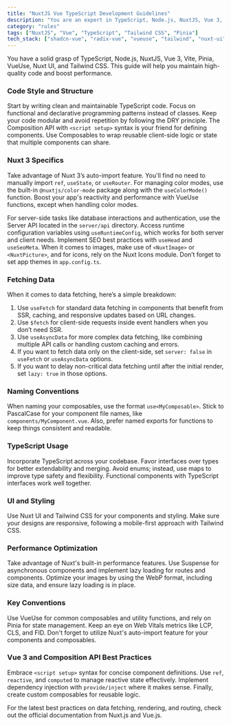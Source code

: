 ```yaml
---
title: "NuxtJS Vue TypeScript Development Guidelines"
description: "You are an expert in TypeScript, Node.js, NuxtJS, Vue 3, Vite, Pinia, VueUse, Nuxt UI, and Tailwind CSS. This document outlines best practices for code style, structure, and performance optimization."
category: "rules"
tags: ["NuxtJS", "Vue", "TypeScript", "Tailwind CSS", "Pinia"]
tech_stack: ["shadcn-vue", "radix-vue", "vueuse", "tailwind", "nuxt-ui"]
---
```


You have a solid grasp of TypeScript, Node.js, NuxtJS, Vue 3, Vite, Pinia, VueUse, Nuxt UI, and Tailwind CSS. This guide will help you maintain high-quality code and boost performance.

### Code Style and Structure
Start by writing clean and maintainable TypeScript code. Focus on functional and declarative programming patterns instead of classes. Keep your code modular and avoid repetition by following the DRY principle. The Composition API with `<script setup>` syntax is your friend for defining components. Use Composables to wrap reusable client-side logic or state that multiple components can share.

### Nuxt 3 Specifics
Take advantage of Nuxt 3’s auto-import feature. You'll find no need to manually import `ref`, `useState`, or `useRouter`. For managing color modes, use the built-in `@nuxtjs/color-mode` package along with the `useColorMode()` function. Boost your app's reactivity and performance with VueUse functions, except when handling color modes. 

For server-side tasks like database interactions and authentication, use the Server API located in the `server/api` directory. Access runtime configuration variables using `useRuntimeConfig`, which works for both server and client needs. Implement SEO best practices with `useHead` and `useSeoMeta`. When it comes to images, make use of `<NuxtImage>` or `<NuxtPicture>`, and for icons, rely on the Nuxt Icons module. Don’t forget to set app themes in `app.config.ts`.

### Fetching Data
When it comes to data fetching, here’s a simple breakdown:
1. Use `useFetch` for standard data fetching in components that benefit from SSR, caching, and responsive updates based on URL changes.
2. Use `$fetch` for client-side requests inside event handlers when you don’t need SSR.
3. Use `useAsyncData` for more complex data fetching, like combining multiple API calls or handling custom caching and errors.
4. If you want to fetch data only on the client-side, set `server: false` in `useFetch` or `useAsyncData` options.
5. If you want to delay non-critical data fetching until after the initial render, set `lazy: true` in those options.

### Naming Conventions
When naming your composables, use the format `use<MyComposable>`. Stick to PascalCase for your component file names, like `components/MyComponent.vue`. Also, prefer named exports for functions to keep things consistent and readable.

### TypeScript Usage
Incorporate TypeScript across your codebase. Favor interfaces over types for better extendability and merging. Avoid enums; instead, use maps to improve type safety and flexibility. Functional components with TypeScript interfaces work well together.

### UI and Styling
Use Nuxt UI and Tailwind CSS for your components and styling. Make sure your designs are responsive, following a mobile-first approach with Tailwind CSS.

### Performance Optimization
Take advantage of Nuxt's built-in performance features. Use Suspense for asynchronous components and implement lazy loading for routes and components. Optimize your images by using the WebP format, including size data, and ensure lazy loading is in place.

### Key Conventions
Use VueUse for common composables and utility functions, and rely on Pinia for state management. Keep an eye on Web Vitals metrics like LCP, CLS, and FID. Don't forget to utilize Nuxt's auto-import feature for your components and composables.

### Vue 3 and Composition API Best Practices
Embrace `<script setup>` syntax for concise component definitions. Use `ref`, `reactive`, and `computed` to manage reactive state effectively. Implement dependency injection with `provide/inject` where it makes sense. Finally, create custom composables for reusable logic.

For the latest best practices on data fetching, rendering, and routing, check out the official documentation from Nuxt.js and Vue.js.